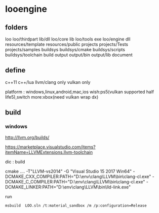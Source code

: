 # looengine

## folders
loo
loo/thirdpart lib/dll
loo/core lib
loo/tools exe
loo/engine dll
resources/template
resources/public
projects
projects/Tests
projects/samples
buildsys
buildsys/cmake
buildsys/scripts
buildsys/toolchain
build
output
output/bin
output/lib
document

## define
c++11
c++/lua
llvm/clang only
vulkan only

platform : windows,linux,android,mac,ios
wish:ps5(vulkan supported half life5),switch
more:xbox(need vulkan wrap dx)

## build

### windows
http://llvm.org/builds/

https://marketplace.visualstudio.com/items?itemName=LLVMExtensions.llvm-toolchain

dic : build

cmake ..\.. -T"LLVM-vs2014" -G "Visual Studio 15 2017 Win64" -DCMAKE_CXX_COMPILER:PATH="D:\env\clang\LLVM\bin\clang-cl.exe" -DCMAKE_C_COMPILER:PATH="D:\env\clang\LLVM\bin\clang-cl.exe" -DCMAKE_LINKER:PATH="D:\env\clang\LLVM\bin\lld-link.exe"


run

````
msbuild  LOO.sln /t:material_sandbox /m /p:configuration=Release


````
